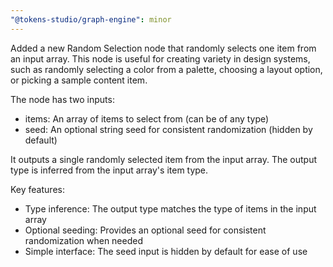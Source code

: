```yaml
---
"@tokens-studio/graph-engine": minor
---
```


Added a new Random Selection node that randomly selects one item from an input array. This node is useful for creating variety in design systems, such as randomly selecting a color from a palette, choosing a layout option, or picking a sample content item.

The node has two inputs:
- items: An array of items to select from (can be of any type)
- seed: An optional string seed for consistent randomization (hidden by default)

It outputs a single randomly selected item from the input array. The output type is inferred from the input array's item type.

Key features:
- Type inference: The output type matches the type of items in the input array
- Optional seeding: Provides an optional seed for consistent randomization when needed
- Simple interface: The seed input is hidden by default for ease of use